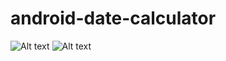 # android-date-calculator
![Alt text](https://lh3.googleusercontent.com/IDPqFxa8TCsAc9vwTFX5b2ogaBH1nKI75HS72ufE7gwGmjpd03wuH2fMBrXLL3bsdwU=h310-rw "Date Calculator")
![Alt text](https://lh3.googleusercontent.com/uPmWpDj0SJTDN1k5A_6dI-ZtRDvkIB_cgMlan-HnIFHK-vVtGiGYRF6c633eIT74aABX=h310-rw "Date Calculator")
